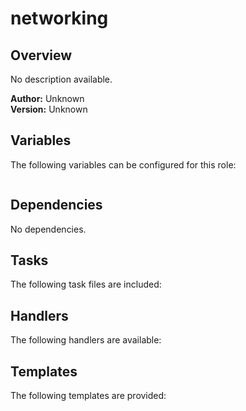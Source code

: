 # networking

## Overview

No description available.

**Author:** Unknown  
**Version:** Unknown

## Variables

The following variables can be configured for this role:

```yaml
```

## Dependencies

No dependencies.


## Tasks

The following task files are included:



## Handlers

The following handlers are available:



## Templates

The following templates are provided:

